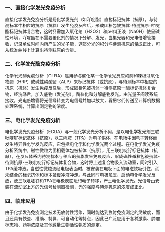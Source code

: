


### 一、直接化学发光免疫分析
直接化学发光免疫分析是用化学发光剂（如吖啶酯）直接标记抗体（抗原），与待测标本中相应的抗原（抗体）发生免疫反应后，形成固相包被抗体-待测抗原-吖啶酯标记抗体复合物，这时只需加入氧化剂（H2O2）和pH纠正液（NaOH）使呈碱性环境，吖啶酯在不需要催化剂的情况下分解、发光，由集光器和光电倍增管接收，记录单位时间内所产生的光子能，这部分光的积分与待测抗原的量成正比，可从标准曲线上计算出待测抗原的含量。

### 二、化学发光酶免疫分析
化学发光酶免疫分析（CLEIA）是用参与催化某一化学发光反应的酶如辣根过氧化物酶（HRP）或碱性磷酸酶（ALP）来标记抗体（或抗原），与待测标本中相应的抗原（抗体）发生免疫反应后，形成固相包被抗体一待测抗原一酶标记抗体复合物，经洗涤后，加入底物（发光剂），酶催化和分解底物发光。由光量子阅读系统接收，光电倍增管将光信号转变为电信号并加以放大，再把它们传送至计算机数据处理系统，计算出测定物的浓度。

### 三、电化学发光免疫分析
电化学发光免疫分析（ECLIA）与一般化学发光分析不同，是以电化学发光剂三联吡啶钌标记抗体（抗原），以三丙胺（TPA）为电子供体，在电场中因电子转移而发生特异性化学发光反应，它包括电化学和化学发光两个过程。在电化学发光免疫分析系统中，磁性微粒为固相载体包被抗体（抗原），用三联吡啶钌标记抗体（抗原），在反应体系内待测标本与相应的抗体发生免疫反应，形成磁性微粒包被抗体-待测抗原-三联吡啶钌标记抗体复合物，这时将上述复合物吸入流动室，同时引入TPA缓冲液。当磁性微粒流经电极表面时，被安装在电极下面的电磁铁吸引住，而未结合的标记抗体和标本被缓冲液冲走。与此同时电极加压，启动电化学发光反应，使三联吡啶钌和TPA在电极表面进行电子转移，产生电化学发光。光信号由安装在流动室上方的光信号检测器检测，光的强度与待测抗原的浓度成正比。

### 四、临床应用
由于化学发光免疫测定技术无放射性污染，同时能达到放射免疫测定的灵敏度，而且还具有快速、准确、特异、可自动化等特点，因此已广泛应用于各种激素、肿瘤标志物、药物浓度及其他微量生物活性物质的测定。
